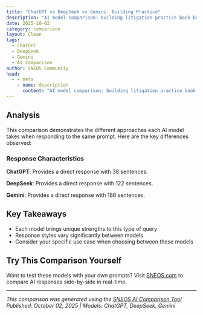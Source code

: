```yaml
---
title: "ChatGPT vs DeepSeek vs Gemini: Building Practice"
description: "AI model comparison: building litigation practice book business..."
date: 2025-10-02
category: comparison
layout: Clean
tags:
  - ChatGPT
  - DeepSeek
  - Gemini
  - AI Comparison
author: SNEOS Community
head:
  - - meta
    - name: description
      content: "AI model comparison: building litigation practice book business..."
---
```


<ChatComparison
  title="ChatGPT vs DeepSeek vs Gemini: Building Practice"
  prompt="building litigation practice book business"
  :responses='{
    "ChatGPT": "Starting a business focused on building a litigation practice book involves creating a valuable resource that helps litigators manage cases, understand precedents, improve their skills, or market their services effectively. Here\u2019s a step-by-step guide to help you build this business:\n\n### 1. Define Your Niche and Audience\n- **Target Market:** Identify whether your book will be for new litigators, experienced lawyers, law students, or legal firms.\n- **Focus Area:** Decide if the book will cover general litigation practice, specific types of litigation (e.g., commercial, criminal, personal injury), procedural guides, or case management.\n\n### 2. Research and Content Development\n- **Comprehensive Research:** Gather the latest legal procedures, case law, practice tips, and tools relevant to your chosen niche.\n- **Expert Contributions:** Consider collaborating with experienced litigators, judges, and legal scholars to add credibility.\n- **Structure Content:** Organize the book into clear sections \u2014 e.g., case preparation, discovery, trial strategies, negotiation tactics, appeals.\n\n### 3. Writing and Editing\n- **Professional Writing:** Use clear, precise, and legally accurate language.\n- **Legal Review:** Have the content reviewed by legal professionals to ensure accuracy and relevance.\n- **Edit and Proofread:** Hire a professional editor familiar with legal texts.\n\n### 4. Format and Design\n- **Readable Layout:** Use headings, bullet points, and summaries for easy navigation.\n- **Supplementary Materials:** Add checklists, templates, sample pleadings, and forms.\n- **Digital and Print Versions:** Consider offering eBooks, PDFs, and print copies.\n\n### 5. Publishing\n- **Self-Publishing vs Traditional:** Decide whether to publish independently or approach legal publishers.\n- **ISBN and Copyright:** Obtain necessary ISBNs and protect your intellectual property.\n- **Distribution Channels:** Use platforms like Amazon, legal bookstores, and direct sales to firms.\n\n### 6. Marketing and Sales\n- **Targeted Marketing:** Advertise in legal journals, forums, and at bar association events.\n- **Online Presence:** Build a professional website with sample content, testimonials, and purchase options.\n- **Social Media \u0026 Webinars:** Share useful litigation tips, conduct webinars, and engage with legal communities.\n- **Partnerships:** Collaborate with law schools and legal associations for bulk sales or endorsements.\n\n### 7. Additional Revenue Streams\n- **Workshops and Training:** Offer paid training sessions based on the book\u2019s content.\n- **Subscription Models:** Provide updates on new case law or procedural changes via a subscription service.\n- **Consulting Services:** Position yourself as a litigation expert who provides consulting alongside the book.\n\n### 8. Feedback and Updates\n- **Collect Feedback:** Regularly gather feedback from readers to improve future editions.\n- **Update Content:** Keep the book current with changes in laws and litigation practices.\n\n---\n\nIf you want, I can help you draft an outline for the book or develop a marketing plan tailored to your goals. Would you like to proceed with that?",
    "DeepSeek": "Of course. Building a litigation practice book business is a fantastic niche. It combines deep expertise with a clear, pressing need in the legal market. This is not just about writing a book; it\u0027s about creating a foundational resource that can become the backbone of a young litigator\u0027s career.\n\nHere is a comprehensive, step-by-step guide to building this business.\n\n### Phase 1: Foundation \u0026 Content Creation\n\nThis is the most critical phase. The quality and utility of your book will determine everything else.\n\n**1. Define Your Niche and Unique Value Proposition (UVP):**\n\u0022Litigation\u0022 is too broad. You must specialize.\n*   **By Stage:** e.g., \u0022The Deposition Playbook,\u0022 \u0022The Expert Witness Guide,\u0022 \u0022Motions for Summary Judgment from Start to Finish.\u0022\n*   **By Case Type:** e.g., \u0022Commercial Litigation for the New Associate,\u0022 \u0022Personal Injury Practice from Intake to Trial,\u0022 \u0022Employment Litigation Fundamentals.\u0022\n*   **By Audience:** e.g., \u0022Solo Practitioners,\u0022 \u0022First-Year Litigation Associates,\u0022 \u0022In-House Counsel Managing Litigation.\u0022\n\n**Your UVP:** Why is your book different? Is it hyper-practical? Does it include checklists, templates, and forms? Is it written by a renowned trial attorney with 30 years of experience?\n\n**2. Develop the Core Content:**\nStructure your book to be a practical tool, not an academic treatise.\n*   **Part 1: The Litigation Lifecycle:** A high-level walkthrough from client intake to appeal.\n*   **Part 2: Deep Dives on Critical Skills:** Drafting pleadings, written discovery, depositions, motion practice, settlement negotiations.\n*   **Part 3: Templates and Forms:** This is a huge selling point. Include:\n    *   Sample letters (engagement, discovery, etc.)\n    *   Draft pleadings (Complaint, Answer)\n    *   Discovery requests (Interrogatories, Requests for Production)\n    *   Deposition outlines and questions\n    *   Motion templates (Motions to Compel, for Summary Judgment)\n*   **Part 4: \u0022From the Trenches\u0022 Advice:** Practical tips on dealing with difficult opponents, managing client expectations, and time management.\n\n**3. Choose Your Format and Delivery:**\n*   **Physical Book:** Lawyers love physical books for quick reference. Use a high-quality, lay-flat binding. This is a premium product.\n*   **Digital (PDF):** Essential. It\u0027s instantly deliverable and searchable. Lawyers can copy-paste from your templates.\n*   **Bonus Digital Assets:** Consider offering a companion website with downloadable, editable versions of all templates (e.g., in Microsoft Word .docx format). This is a massive value-add.\n\n---\n\n### Phase 2: Business Setup \u0026 Operations\n\n**1. Business Structure:**\n*   **LLC (Limited Liability Company):** Highly recommended. It protects your personal assets from business debts and lawsuits. It\u0027s relatively simple to set up.\n\n**2. Branding and Naming:**\n*   Choose a professional, credible name. It could be your own name (e.g., \u0022The Smith Litigation Series\u0022) or a brand name (e.g., \u0022The Pragmatic Litigator Press\u0022).\n*   Invest in a professional logo and book cover design. It must look authoritative.\n\n**3. Sales Platform:**\n*   **Your Own Website (Best Option):** Use a platform like Shopify, WooCommerce (WordPress), or Gumroad. This gives you full control, higher margins, and customer data.\n*   **Amazon KDP (Kindle Direct Publishing):** Good for reach, but you have less control, lower margins, and it can appear less exclusive.\n*   **Legal Specialty Retailers:** Consider partnering with established legal publishers or retailers, though this will involve giving up a significant portion of the revenue.\n\n**4. Pricing Strategy:**\nThis is a professional tool, not a mass-market paperback. Price accordingly.\n*   **Physical Book:** $125 - $250\u002B\n*   **Digital Only (PDF):** $75 - $150\n*   **Bundle (Physical \u002B Digital \u002B Templates):** $175 - $300\nThis pricing reflects the value and the ROI for the attorney (saving them hours of work).\n\n---\n\n### Phase 3: Marketing \u0026 Sales\n\nThis is where you connect your product with its audience.\n\n**1. Build Your Authority Platform:**\n*   **Website/Blog:** Create a website for your business. Write blog posts on litigation tips, case summaries, and updates in the law. This builds SEO and demonstrates your expertise.\n*   **LinkedIn:** This is your primary social media platform. Share valuable content, join litigation groups, and connect with your target audience.\n\n**2. Content Marketing:**\n*   **Offer a Free Sample:** Give away the first chapter or a set of sample templates (e.g., \u00225 Essential Litigation Letters\u0022) in exchange for an email address.\n*   **Webinars:** Host a free webinar on a hot topic in litigation (e.g., \u0022Mastering Remote Depositions\u0022). At the end, offer a special discount on your book.\n\n**3. Direct Outreach:**\n*   **Law Firms:** Target managing partners or hiring partners at mid-sized firms. Offer them a \u0022firm license\u0022 for a bulk purchase for all their associates.\n*   **Bar Associations:** Offer a discount to members of specific bar associations (e.g., ABA Litigation Section, state trial lawyer associations).\n*   **Law Schools:** Reach out to clinical professors and law school career centers. Your book is perfect for students in litigation clinics.\n\n**4. Leverage Testimonials and Reviews:**\n*   Get endorsements from respected judges, senior partners, or well-known legal educators. A quote from a named partner at a major firm is marketing gold.\n*   Encourage buyers to leave reviews on your site and on LinkedIn.\n\n**5. Paid Advertising (Advanced):**\n*   **LinkedIn Ads:** Highly targeted. You can target by job title (\u0022Associate Attorney\u0022), industry (\u0022Law Practice\u0022), and member groups (\u0022American Bar Association\u0022).\n*   **Google Ads:** Target keywords like \u0022litigation checklist,\u0022 \u0022deposition preparation guide,\u0022 \u0022civil procedure templates.\u0022\n\n---\n\n### Phase 4: Scaling the Business\n\nOnce the first book is successful, you can build a suite of products.\n\n**1. Create a Series:**\n*   \u0022The Deposition Guide\u0022\n*   \u0022The Expert Witness Playbook\u0022\n*   \u0022Federal Court Litigation\u0022\n\n**2. Develop Premium Offerings:**\n*   **Online Courses:** A video course that walks through the entire book.\n*   **Subscription Model:** A \u0022Litigator\u0027s Toolkit\u0022 subscription for ongoing access to updated templates, new forms, and a monthly Q\u0026A webinar.\n*   **Consulting/Coaching:** Offer one-on-one coaching for attorneys on specific litigation challenges.\n\n**3. Partnerships:**\n*   Partner with CLE (Continuing Legal Education) providers to offer accredited courses based on your book.\n*   Cross-promote with complementary services like legal research platforms or e-discovery software.\n\n### Key Considerations \u0026 Potential Pitfalls\n\n*   **Legal Disclaimer:** Every page of your book and your website must have a clear disclaimer that this is educational information and does not constitute legal advice or create an attorney-client relationship. **You must have a lawyer draft this for you.**\n*   **Staying Current:** The law changes. You need a plan for releasing updated editions (e.g., every 2-3 years) to keep the content relevant.\n*   **Quality is Everything:** A single typo in a sample pleading can destroy your credibility. Hire a professional legal editor and a proofreader.\n\n### Sample Business Model Canvas (Simplified)\n\n| Component | Description for Your Litigation Book Business |\n| :--- | :--- |\n| **Value Proposition** | A hyper-practical, step-by-step litigation guide with ready-to-use templates and forms, saving attorneys time and reducing error. |\n| **Customer Segments** | New litigation associates, solo practitioners, small law firms, in-house counsel. |\n| **Channels** | Direct sales website, LinkedIn marketing, bar association partnerships, Amazon. |\n| **Customer Relationships** | Email newsletters with litigation tips, webinars, responsive customer support for technical issues. |\n| **Revenue Streams** | Book sales (physical/digital), premium bundles, firm licenses, future online courses. |\n| **Key Activities** | Content creation, marketing, customer service, updating editions. |\n| **Key Resources** | Your expertise, manuscript \u0026 templates, website, email list, professional network. |\n| **Key Partners** | Legal editor, book designer, web developer, bar associations. |\n| **Cost Structure** | Editing/Design, printing, website hosting, marketing/ad spend, LLC fees. |\n\nBy following this roadmap, you can build a respected and profitable business that provides immense value to the legal community. Good luck",
    "Gemini": "Okay, let\u0027s break down the process of building a litigation practice book business. This can be a highly lucrative niche, but it requires a strategic approach. Here\u0027s a roadmap, covering everything from defining your niche to marketing and growth:\n\n**I.  Niche Definition \u0026 Content Strategy:**\n\n*   **1.  Identify Your Specific Area of Expertise:**  Litigation is broad.  You can\u0027t be everything to everyone.  Narrow down your focus to a specific area. Examples:\n    *   **Specific Area of Law:**  Contract disputes, IP litigation (patent, trademark, copyright), employment law, personal injury (medical malpractice, auto accidents, product liability), real estate litigation, environmental litigation, securities litigation, family law (divorce, custody disputes), construction litigation, bankruptcy litigation.\n    *   **Specific Court/Forum:** Federal courts (e.g., district courts, appellate courts, bankruptcy courts), state courts (specific state), arbitration, administrative hearings (e.g., Social Security disability).\n    *   **Specific Stage of Litigation:** Pre-litigation, discovery, motion practice, trial, appeals, settlement negotiation.\n    *   **Specific Type of Client:** Businesses (small, medium, large), individuals, government entities, non-profits.\n    *   **Specific Legal Issue:**  Breach of contract, fraud, negligence, defamation, intellectual property infringement, discrimination, wrongful termination, shareholder disputes, etc.\n*   **2.  Research the Market:**  Assess existing books and resources in your chosen niche. Identify gaps in the market, areas where existing materials are outdated or weak, and unmet needs of practitioners.\n    *   **Amazon \u0026 Legal Publishers:**  See what\u0027s selling well.  Read reviews to find pain points of buyers.\n    *   **Westlaw, LexisNexis, Bloomberg Law:**  Check their offerings in your area.\n    *   **State Bar Associations:**  Many have their own publications or recommended resources.\n    *   **CLE Programs:** What topics are popular at Continuing Legal Education seminars?\n    *   **Online Forums and Communities:**  See what questions lawyers are asking.  Reddit (r/Law, r/Lawyers), Avvo, LinkedIn groups.\n*   **3.  Define Your Target Audience:** Who are you writing for?\n    *   **New Lawyers:**  Need basic training and practical guidance.\n    *   **Experienced Lawyers:**  Need updates on new laws, advanced strategies, and checklists.\n    *   **Paralegals/Legal Assistants:** Need training on specific tasks.\n    *   **Pro Se Litigants (Self-Represented Parties):**  A much different writing style is required.  This can be a sensitive area due to potential unauthorized practice of law concerns. Tread carefully.\n*   **4.  Choose Book Formats:**\n    *   **Practice Guides/Handbooks:**  Step-by-step instructions, checklists, forms, model pleadings, and practical tips.\n    *   **Treatises:**  Comprehensive and scholarly analyses of the law.\n    *   **Form Books:** Collections of legal forms (pleadings, motions, discovery requests, etc.). These may be outdated quickly.\n    *   **Checklists:** Quickly accessible lists of required actions.\n    *   **Audiobooks:**  Good for commuting lawyers.\n    *   **E-books:**  Essential for accessibility and portability.\n    *   **Online Courses/Video Series:**  Complementary to books, allowing for deeper dives into specific topics.\n*   **5.  Develop a Unique Selling Proposition (USP):**  What makes your book different and better than the competition? Examples:\n    *   **More Practical Focus:** Less theory, more real-world examples and actionable advice.\n    *   **More Comprehensive Coverage:**  Covers a wider range of issues than existing books.\n    *   **More Up-to-Date:**  Regularly updated to reflect changes in the law.\n    *   **Better Organization:**  Easier to find information.\n    *   **More Affordable:**  Lower price point than competitors.\n    *   **Better Written:** Clear, concise, and engaging style.\n    *   **Specialized Focus:** Addresses a very specific niche that isn\u0027t adequately covered elsewhere.\n    *   **Multimedia Integration:** Includes videos, audio, interactive forms.\n*   **6.  Create a Content Outline:**  A detailed outline is essential.  Break down your topic into chapters, sections, and sub-sections.  This will keep you focused and organized.\n*   **7.  Source Material:**  Gather statutes, case law, rules of procedure, and scholarly articles. You need a strong foundation of legal research.\n*   **8.  Writing Style:**\n    *   **Clarity:**  Use plain language. Avoid jargon whenever possible.\n    *   **Accuracy:**  Double-check your citations and legal analysis.\n    *   **Authority:**  Cite relevant case law and statutes to support your points.\n    *   **Accessibility:**  Use headings, subheadings, bullet points, and other formatting to make the text easy to read.\n    *   **Practicality:**  Focus on providing actionable advice that lawyers can use in their practice.\n*   **9.  Consider Collaboration:**  Partnering with other experienced litigators can bring diverse perspectives and expertise to your book. It also expands your network and credibility.\n\n**II.  Writing, Editing, and Production:**\n\n*   **1.  Writing Process:**\n    *   **Set Realistic Goals:**  Break the writing process into manageable chunks.\n    *   **Create a Schedule:**  Allocate specific times for writing.\n    *   **Minimize Distractions:**  Find a quiet place to work.\n    *   **Don\u0027t Aim for Perfection Initially:**  Focus on getting your ideas down on paper first. You can edit later.\n*   **2.  Editing:**  This is crucial. You *must* have your work professionally edited.\n    *   **Self-Editing:**  Read through your manuscript carefully, looking for errors in grammar, spelling, punctuation, and style.\n    *   **Peer Review:**  Ask trusted colleagues or fellow litigators to review your work and provide feedback.\n    *   **Professional Editing:**  Hire a professional editor to review your manuscript for clarity, accuracy, and overall quality.  Find someone with experience in legal editing.\n*   **3.  Proofreading:**  A final check for errors before publication.\n*   **4.  Formatting:**  Ensure your book is formatted consistently and professionally. This includes font size, margins, headings, and citations.  Consider hiring a professional formatter.\n*   **5.  Cover Design:**  Invest in a professional cover design that is visually appealing and reflects the content of your book.\n*   **6.  ISBN and Copyright:** Obtain an ISBN (International Standard Book Number) for your book.  Copyright your work to protect your intellectual property.\n\n**III.  Publishing Options:**\n\n*   **1.  Traditional Publishing:**\n    *   **Pros:**  Reputation, marketing support, distribution network.\n    *   **Cons:**  Lower royalties, less control over content and design, long publication process.\n    *   **Legal Publishers:**  LexisNexis, Westlaw, Wolters Kluwer, ALM.\n*   **2.  Self-Publishing:**\n    *   **Pros:**  Higher royalties, more control over content and design, faster publication process.\n    *   **Cons:**  You are responsible for all aspects of the publishing process (editing, formatting, cover design, marketing, distribution).\n    *   **Platforms:** Amazon Kindle Direct Publishing (KDP), IngramSpark.\n*   **3.  Hybrid Publishing:**  A combination of traditional and self-publishing.  You pay a publisher for certain services, but you retain more control over the process.\n\n**IV.  Marketing and Promotion:**\n\n*   **1.  Build an Author Platform:**\n    *   **Website/Blog:**  Create a website or blog to showcase your expertise and promote your book.\n    *   **Social Media:**  Use social media platforms (LinkedIn, Twitter, Facebook) to connect with lawyers and promote your book.\n    *   **Email List:**  Build an email list of potential readers and send them updates about your book.\n*   **2.  Pre-Launch Marketing:**\n    *   **Create a Buzz:**  Start promoting your book before it\u0027s released.\n    *   **Offer Excerpts:**  Share excerpts from your book on your website and social media.\n    *   **Gather Reviews:**  Send advance copies of your book to reviewers and ask for endorsements.\n*   **3.  Post-Launch Marketing:**\n    *   **Amazon Optimization:**  Optimize your book\u0027s Amazon listing with relevant keywords and a compelling description.\n    *   **Advertising:**  Run ads on Amazon, Google, and social media.\n    *   **Public Relations:**  Send press releases to legal publications and websites.\n    *   **Speaking Engagements:**  Speak at legal conferences and seminars.\n    *   **CLE Presentations:**  Offer Continuing Legal Education (CLE) presentations based on your book\u0027s content.\n    *   **Webinars:**  Host webinars on topics related to your book.\n    *   **Guest Blogging:**  Write guest blog posts for other legal websites.\n    *   **Podcast Interviews:**  Be a guest on legal podcasts.\n    *   **Offer Discounts and Promotions:**  Run sales and promotions to attract new readers.\n    *   **Encourage Reviews:**  Ask readers to leave reviews on Amazon and other platforms.\n*   **4.  Network:**  Connect with other lawyers, legal publishers, and book reviewers.\n*   **5.  Monitor Your Results:**  Track your sales, website traffic, and social media engagement to see what marketing strategies are working.\n\n**V.  Business Operations:**\n\n*   **1.  Legal Structure:**  Consider setting up a legal entity (e.g., LLC or S-Corp) to protect your personal assets.\n*   **2.  Accounting:**  Keep accurate records of your income and expenses.\n*   **3.  Taxes:**  Pay your taxes on time.\n*   **4.  Insurance:**  Consider purchasing business liability insurance.\n*   **5.  Customer Service:**  Provide excellent customer service to your readers. Respond promptly to inquiries and address any issues that arise.\n*   **6.  Inventory Management:**  If you are selling physical books, you will need to manage your inventory.\n*   **7.  Distribution:**  Set up a distribution system for your books.\n*   **8.  Pricing Strategy:**  Determine the optimal price for your books.\n*   **9.  Contract Negotiation:** If you decide to go with a traditional publisher, you will need to negotiate a contract.\n\n**VI.  Growth and Sustainability:**\n\n*   **1.  Regularly Update Your Books:**  The law is constantly changing, so it\u0027s important to keep your books up-to-date.  Consider annual or biennial revisions.\n*   **2.  Write More Books:**  Expand your catalog by writing more books in your niche.\n*   **3.  Create Companion Products:**  Develop companion products, such as forms, checklists, and templates.\n*   **4.  Build a Team:**  As your business grows, you may need to hire employees or contractors to help you with writing, editing, marketing, and other tasks.\n*   **5.  Stay Informed:**  Keep up-to-date on the latest developments in your field.\n*   **6.  Adapt to Change:**  The legal publishing industry is constantly evolving, so it\u0027s important to be adaptable and willing to change your strategies.\n*   **7.  Seek Feedback:**  Continuously solicit feedback from your readers and use it to improve your books and services.\n\n**Key Considerations and Cautions:**\n\n*   **Unauthorized Practice of Law:** If you are writing for pro se litigants, be very careful not to provide legal advice.  Clearly state that your book is not a substitute for the advice of an attorney.\n*   **Legal Accuracy:**  Your book must be accurate and up-to-date.  Failure to do so could expose you to liability.\n*   **Copyright Infringement:**  Make sure that you are not infringing on the copyrights of others.\n*   **Ethical Considerations:**  Be mindful of your ethical obligations as a lawyer when writing and marketing your book.\n*   **Professional Reputation:** Your book will reflect on your professional reputation.  Make sure it is of the highest quality.\n*   **Time Commitment:** Writing a litigation practice book is a significant time commitment.  Be prepared to dedicate a substantial amount of time and effort to the project.\n*   **Financial Investment:**  You will need to invest money in editing, formatting, cover design, and marketing.\n*   **Competition:**  The legal publishing industry is competitive.  Be prepared to differentiate your book from the competition.\n\nBy following this roadmap, you can increase your chances of success in building a profitable litigation practice book business. Good luck! Remember to start small, focus on quality, and consistently market your work.\n"
  }'
  published-date="00:26"
/>

## Analysis

This comparison demonstrates the different approaches each AI model takes when responding to the same prompt. Here are the key differences observed:

### Response Characteristics

**ChatGPT**: Provides a direct response with 38 sentences. 

**DeepSeek**: Provides a direct response with 122 sentences. 

**Gemini**: Provides a direct response with 186 sentences. 

## Key Takeaways

- Each model brings unique strengths to this type of query
- Response styles vary significantly between models
- Consider your specific use case when choosing between these models

## Try This Comparison Yourself

Want to test these models with your own prompts? Visit [SNEOS.com](https://sneos.com) to compare AI responses side-by-side in real-time.

---

*This comparison was generated using the [SNEOS AI Comparison Tool](https://sneos.com)*
*Published: October 02, 2025 | Models: ChatGPT, DeepSeek, Gemini*
